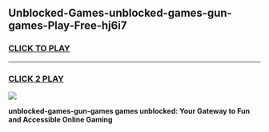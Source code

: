 
## Unblocked-Games-unblocked-games-gun-games-Play-Free-hj6i7
<h3>
<a href="https://premium76.site?title=unblocked-games-gun-games&ref=22A">CLICK TO PLAY</a></h3>
<hr>

<h3>
<a href="https://premium76.site?title=unblocked-games-gun-games&ref=22A">CLICK 2 PLAY</a>
  
</h3>

<a href="https://premium76.site?title=unblocked-games-gun-games&ref=22A"><img src="https://clearcache.store/games.png"></a>


**unblocked-games-gun-games games unblocked: Your Gateway to Fun and Accessible Online Gaming**
